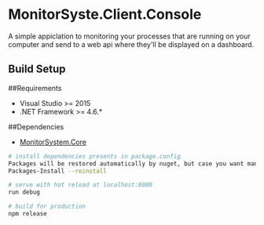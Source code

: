 # MonitorSyste.Client.Console
A simple appiclation to monitoring your processes that are running on your computer and send to a web api where they'll be displayed on a dashboard.

## Build Setup

##Requirements
* Visual Studio >= 2015
* .NET Framework >= 4.6.*

##Dependencies
* [MonitorSystem.Core](https://github.com/BrunoDSouza/MonitorSystem.Core)

``` bash
# install dependencies presents in package.config
Packages will be restored automatically by nuget, but case you want mannually run:
Packages-Install --reinstall

# serve with hot reload at localhost:8080
run debug

# build for production
npm release
```

